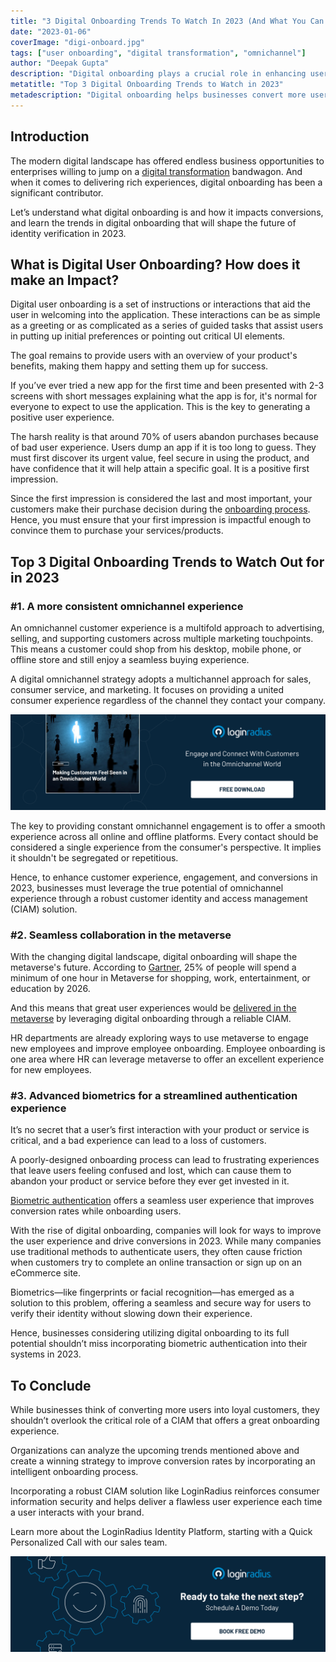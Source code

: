```yaml
---
title: "3 Digital Onboarding Trends To Watch In 2023 (And What You Can Do About It Now)"
date: "2023-01-06"
coverImage: "digi-onboard.jpg"
tags: ["user onboarding", "digital transformation", "omnichannel"]
author: "Deepak Gupta"
description: "Digital onboarding plays a crucial role in enhancing user experience. This blog will help you understand what digital onboarding is, how it impacts conversions, and the trends in digital onboarding that will shape the future of identity verification."
metatitle: "Top 3 Digital Onboarding Trends to Watch in 2023"
metadescription: "Digital onboarding helps businesses convert more users into customers. Here’s a list of digital onboarding trends to watch out for in 2023."
---
```


## Introduction

The modern digital landscape has offered endless business opportunities to enterprises willing to jump on a [digital transformation](https://blog.loginradius.com/identity/what-is-digital-transformation/) bandwagon. And when it comes to delivering rich experiences, digital onboarding has been a significant contributor. 

Let’s understand what digital onboarding is and how it impacts conversions, and learn the trends in digital onboarding that will shape the future of identity verification in 2023. 


## What is Digital User Onboarding? How does it make an Impact? 

Digital user onboarding is a set of instructions or interactions that aid the user in welcoming into the application. These interactions can be as simple as a greeting or as complicated as a series of guided tasks that assist users in putting up initial preferences or pointing out critical UI elements. 

The goal remains to provide users with an overview of your product's benefits, making them happy and setting them up for success.

If you’ve ever tried a new app for the first time and been presented with 2-3 screens with short messages explaining what the app is for, it's normal for everyone to expect to use the application. This is the key to generating a positive user experience.

The harsh reality is that around 70% of users abandon purchases because of bad user experience. Users dump an app if it is too long to guess. They must first discover its urgent value, feel secure in using the product, and have confidence that it will help attain a specific goal. It is a positive first impression.

Since the first impression is considered the last and most important, your customers make their purchase decision during the [onboarding process](https://blog.loginradius.com/growth/smooth-onboarding-positive-user-impression/). Hence, you must ensure that your first impression is impactful enough to convince them to purchase your services/products.


## Top 3 Digital Onboarding Trends to Watch Out for in 2023


### #1. A more consistent omnichannel experience

An omnichannel customer experience is a multifold approach to advertising, selling, and supporting customers across multiple marketing touchpoints. This means a customer could shop from his desktop, mobile phone, or offline store and still enjoy a seamless buying experience.  

A digital omnichannel strategy adopts a multichannel approach for sales, consumer service, and marketing. It focuses on providing a united consumer experience regardless of the channel they contact your company.

[![EB-omnichannel](EB-omnichannel.png)](https://www.loginradius.com/resource/making-customers-feel-seen-in-an-omnichannel-world/)

The key to providing constant omnichannel engagement is to offer a smooth experience across all online and offline platforms. Every contact should be considered a single experience from the consumer's perspective. It implies it shouldn't be segregated or repetitious.

Hence, to enhance customer experience, engagement, and conversions in 2023, businesses must leverage the true potential of omnichannel experience through a robust customer identity and access management (CIAM) solution. 


### #2. Seamless collaboration in the metaverse

With the changing digital landscape, digital onboarding will shape the metaverse's future. According to [Gartner](https://www.gartner.com/en/newsroom/press-releases/2022-02-07-gartner-predicts-25-percent-of-people-will-spend-at-least-one-hour-per-day-in-the-metaverse-by-2026), 25% of people will spend a minimum of one hour in Metaverse for shopping, work, entertainment, or education by 2026. 

And this means that great user experiences would be [delivered in the metaverse](https://blog.loginradius.com/identity/changing-user-authentication-in-metaverse/) by leveraging digital onboarding through a reliable CIAM.  

HR departments are already exploring ways to use metaverse to engage new employees and improve employee onboarding. Employee onboarding is one area where HR can leverage metaverse to offer an excellent experience for new employees. 


### #3. Advanced biometrics for a streamlined authentication experience

It’s no secret that a user’s first interaction with your product or service is critical, and a bad experience can lead to a loss of customers. 

A poorly-designed onboarding process can lead to frustrating experiences that leave users feeling confused and lost, which can cause them to abandon your product or service before they ever get invested in it. 

[Biometric authentication](https://blog.loginradius.com/identity/what-is-mob-biometric-authentication/) offers a seamless user experience that improves conversion rates while onboarding users.

With the rise of digital onboarding, companies will  look for ways to improve the user experience and drive conversions in 2023. While many companies use traditional methods to authenticate users, they often cause friction when customers try to complete an online transaction or sign up on an eCommerce site. 

Biometrics—like fingerprints or facial recognition—has emerged as a solution to this problem, offering a seamless and secure way for users to verify their identity without slowing down their experience.

Hence, businesses considering utilizing digital onboarding to its full potential shouldn’t miss incorporating biometric authentication into their systems in 2023. 


## To Conclude

While businesses think of converting more users into loyal customers, they shouldn’t overlook the critical role of a CIAM that offers a great onboarding experience. 

Organizations can analyze the upcoming trends mentioned above and create a winning strategy to improve conversion rates by incorporating an intelligent onboarding process. 

Incorporating a robust CIAM solution like LoginRadius reinforces consumer information security and helps deliver a flawless user experience each time a user interacts with your brand.

Learn more about the LoginRadius Identity Platform, starting with a Quick Personalized Call with our sales team.



[![book-a-free-demo-loginradius](../../assets/book-a-demo-loginradius.png)](https://www.loginradius.com/book-a-demo/)
